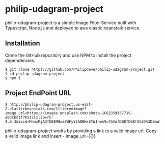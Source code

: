 # philip-udagram-project

philip-udagram-project is a simple Image Filter Service built with Typescript, Node.js and deployed to aws elastic beanstalk service.

## Installation

Clone the GitHub repository and use NPM to install the project dependencies.

```
$ git clone https://github.com/Philipdeve/philip-udagram-project.git
$ cd philip-udagram-project
$ npm i
```

## Project EndPoint URL

```
$ http://philip-udagram-project.us-east-2.elasticbeanstalk.com/filteredimage?image_url=https://images.unsplash.com/photo-1602359337719-a8bcbd1f7b51?ixlib=rb-4.0.3&ixid=MnwxMjA3fDB8MHxzZWFyY2h8NHx8YW1hem9ufGVufDB8fDB8fA%3D%3D&auto=format&fit=crop&w=600&q=60

```
philip-udagram-project works by providing a link to a valid image url. Copy a valid image link and insert - image_url={{}} 

